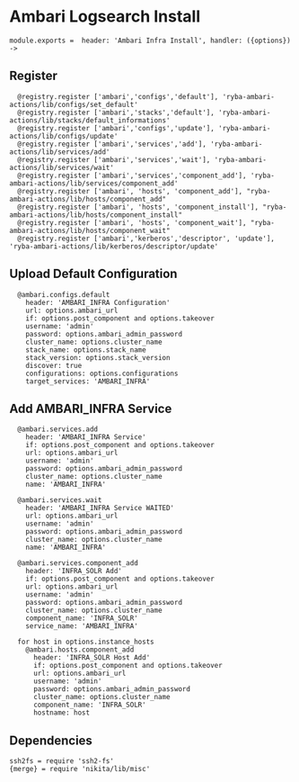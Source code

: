
# Ambari Logsearch Install

    module.exports =  header: 'Ambari Infra Install', handler: ({options}) ->
    
## Register

      @registry.register ['ambari','configs','default'], 'ryba-ambari-actions/lib/configs/set_default'
      @registry.register ['ambari','stacks','default'], 'ryba-ambari-actions/lib/stacks/default_informations'
      @registry.register ['ambari','configs','update'], 'ryba-ambari-actions/lib/configs/update'
      @registry.register ['ambari','services','add'], 'ryba-ambari-actions/lib/services/add'
      @registry.register ['ambari','services','wait'], 'ryba-ambari-actions/lib/services/wait'
      @registry.register ['ambari','services','component_add'], 'ryba-ambari-actions/lib/services/component_add'
      @registry.register ['ambari', 'hosts', 'component_add'], "ryba-ambari-actions/lib/hosts/component_add"
      @registry.register ['ambari', 'hosts', 'component_install'], "ryba-ambari-actions/lib/hosts/component_install"
      @registry.register ['ambari', 'hosts', 'component_wait'], "ryba-ambari-actions/lib/hosts/component_wait"
      @registry.register ['ambari','kerberos','descriptor', 'update'], 'ryba-ambari-actions/lib/kerberos/descriptor/update'

## Upload Default Configuration

      @ambari.configs.default
        header: 'AMBARI_INFRA Configuration'
        url: options.ambari_url
        if: options.post_component and options.takeover
        username: 'admin'
        password: options.ambari_admin_password
        cluster_name: options.cluster_name
        stack_name: options.stack_name
        stack_version: options.stack_version
        discover: true
        configurations: options.configurations
        target_services: 'AMBARI_INFRA'

## Add AMBARI_INFRA Service

      @ambari.services.add
        header: 'AMBARI_INFRA Service'
        if: options.post_component and options.takeover
        url: options.ambari_url
        username: 'admin'
        password: options.ambari_admin_password
        cluster_name: options.cluster_name
        name: 'AMBARI_INFRA'

      @ambari.services.wait
        header: 'AMBARI_INFRA Service WAITED'
        url: options.ambari_url
        username: 'admin'
        password: options.ambari_admin_password
        cluster_name: options.cluster_name
        name: 'AMBARI_INFRA'

      @ambari.services.component_add
        header: 'INFRA_SOLR Add'
        if: options.post_component and options.takeover
        url: options.ambari_url
        username: 'admin'
        password: options.ambari_admin_password
        cluster_name: options.cluster_name
        component_name: 'INFRA_SOLR'
        service_name: 'AMBARI_INFRA'

      for host in options.instance_hosts
        @ambari.hosts.component_add
          header: 'INFRA_SOLR Host Add'
          if: options.post_component and options.takeover
          url: options.ambari_url
          username: 'admin'
          password: options.ambari_admin_password
          cluster_name: options.cluster_name
          component_name: 'INFRA_SOLR'
          hostname: host

## Dependencies

    ssh2fs = require 'ssh2-fs'
    {merge} = require 'nikita/lib/misc'